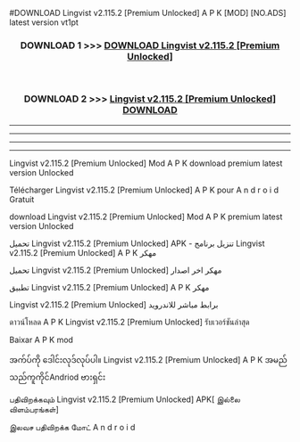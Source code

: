 #DOWNLOAD Lingvist v2.115.2  [Premium Unlocked] A P K [MOD] [NO.ADS] latest version vt1pt



<div align="center">

<h3>DOWNLOAD 1 >>> <a href="https://teeasianyam.web.app?sq=Lingvist v2.115.2  [Premium Unlocked]">DOWNLOAD Lingvist v2.115.2  [Premium Unlocked] </a></h3><br>

<h3>DOWNLOAD 2 >>> <a href="https://teeasianyam.web.app?sq=Lingvist v2.115.2  [Premium Unlocked] ">Lingvist v2.115.2  [Premium Unlocked]  DOWNLOAD </a></h3>

</div>


----------------------------------------------------------

----------------------------------------------------------

----------------------------------------------------------

----------------------------------------------------------


Lingvist v2.115.2  [Premium Unlocked]  Mod A P K download premium latest version Unlocked

Télécharger Lingvist v2.115.2  [Premium Unlocked]  A P K pour A n d r o i d Gratuit

download Lingvist v2.115.2  [Premium Unlocked]  Mod A P K premium latest version Unlocked

تحميل Lingvist v2.115.2  [Premium Unlocked]  APK - تنزيل برنامج Lingvist v2.115.2  [Premium Unlocked]  A P K مهكر

تحميل Lingvist v2.115.2  [Premium Unlocked]  مهكر اخر اصدار

تطبيق Lingvist v2.115.2  [Premium Unlocked]  A P K مهكر

Lingvist v2.115.2  [Premium Unlocked]  برابط مباشر للاندرويد

ดาวน์โหลด A P K Lingvist v2.115.2  [Premium Unlocked]  รับเวอร์ชันล่าสุด

Baixar A P K mod

အက်ပ်ကို ဒေါင်းလုဒ်လုပ်ပါ။ Lingvist v2.115.2  [Premium Unlocked]  A P K အမည်သည်ကူကိုင်Andriod ဗားရှင်း

பதிவிறக்கவும் Lingvist v2.115.2  [Premium Unlocked]  APK[ இல்லை விளம்பரங்கள்] 
 
இலவச பதிவிறக்க மோட் A n d r o i d



